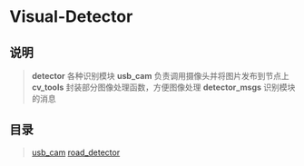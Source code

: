 # Visual-Detector

## 说明
> **detector** 各种识别模块
> **usb_cam** 负责调用摄像头并将图片发布到节点上
> **cv_tools** 封装部分图像处理函数，方便图像处理
> **detector_msgs** 识别模块的消息

## 目录
> [usb_cam](usb_cam/readme.md)
> [road_detector](detector/road_detector/readme.md)
